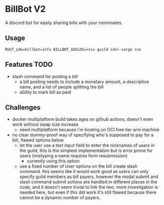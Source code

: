 # BillBot V2

A discord bot for easily sharing bills with your roommates.

## Usage

`RUST_LOG=billbot=info BILLBOT_GUILDS=<csv guild ids> cargo run`

## Features TODO

- slash command for posting a bill
  - a bill posting needs to include a monetary amount, a descriptive name, and a list of people splitting the bill
  - ability to mark bill as paid

## Challenges

- docker multiplatform build takes ages on github actions, doesn't even work without swap size increase
  - need multiplatform because i'm hosting on OCI free tier arm machine
- no clear dummy-proof way of specifying who's supposed to pay for a bill, flawed options below
  - let the user use a text input field to enter the nicknames of users in the guild, this is the simplest implementation but is error prone for users (mistyping a name requires form resubmission)
    - currently using this option
  - use a fixed number of User options on the bill create slash command. this seems like it would work good as users can only specify guild members as bill payers, however the modal submit and slash command submit actions are handled in different places in the code, and it doesn't seem trivial to link the two. more investigation is needed here, but even if this did work it's still flawed because there cannot be a dynamic number of payers.
